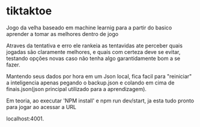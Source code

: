 # tiktaktoe
Jogo da velha baseado em machine learnig para a partir do basico aprender a tomar as melhores  dentro de jogo

Atraves da tentativa e erro ele rankeia as tentavidas ate perceber quais jogadas são claramente melhores,
e quais com certeza deve se evitar, testando opções novas caso não tenha algo garantidamente bom a se fazer.

Mantendo seus dados por hora em um Json local, fica facil para "reiniciar" a inteligencia apenas pegando
o backup.json e colando em cima de finais.json(json principal utilizado para a aprendizagem).

Em teoria, ao executar 'NPM install' e npm run dev/start, ja esta tudo pronto para jogar ao acessar a URL

localhost:4001.
